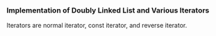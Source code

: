 ### Implementation of Doubly Linked List and Various Iterators
Iterators are normal iterator, const iterator, and reverse iterator.